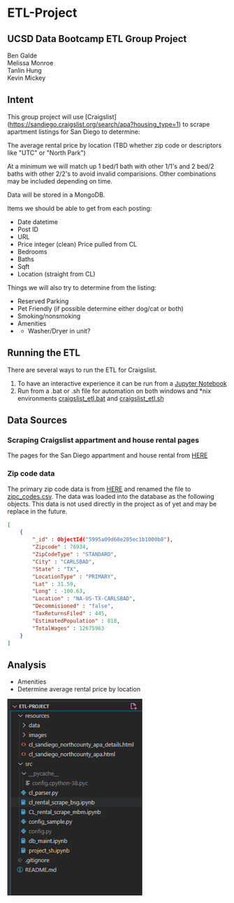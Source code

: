 # ETL-Project
## UCSD Data Bootcamp ETL Group Project
Ben Galde<br>
Melissa Monroe<br>
Tanlin Hung<br>
Kevin Mickey


## Intent
This group project will use [Craigslist] (https://sandiego.craigslist.org/search/apa?housing_type=1) to scrape apartment listings for San Diego to determine:

The average rental price by location (TBD whether zip code or descriptors like "UTC" or "North Park")

At a minimum we will match up 1 bed/1 bath with other 1/1's and 2 bed/2 baths with other 2/2's to avoid invalid comparisions.  Other combinations may be included depending on time.

Data will be stored in a MongoDB.

Items we should be able to get from each posting:

- Date datetime
- Post ID
- URL
- Price integer (clean) Price pulled from CL
- Bedrooms
- Baths
- Sqft
- Location (straight from CL)



Things we will also try to determine from the listing:

- Reserved Parking
- Pet Friendly (if possible determine either dog/cat or both)
- Smoking/nonsmoking
- Amenities
- - Washer/Dryer in unit?

## Running the ETL
There are several ways to run the ETL for Craigslist.
1.	To have an interactive experience it can be run from a [Jupyter Notebook](./src/cl_rental_scrape.ipynb)
2. Run from a .bat or .sh file for automation on both windows and *nix 
environments [craigslist_etl.bat](./resources/scripts/craigslist_etl.bat) and [craigslist_etl.sh](./resources/scripts/craigslist_etl.sh)

## Data Sources
### Scraping Craigslist appartment and house rental pages
The pages for the San Diego appartment and house rental from [HERE](https://sandiego.craigslist.org/search/apa)
### Zip code data
The primary zip code data is from [HERE](http://federalgovernmentzipcodes.us/) and renamed the file to [zipc_codes.csv](./resources/data/zipcodes.csv). 
The data was loaded into the database as the following objects. This data is not used directly in the project as of yet and may be replace in the future.
```json
[
	{
		"_id" : ObjectId("5995a09d60e205ec1b1000b8"),
		"Zipcode" : 76934,
		"ZipCodeType" : "STANDARD",
		"City" : "CARLSBAD",
		"State" : "TX",
		"LocationType" : "PRIMARY",
		"Lat" : 31.59,
		"Long" : -100.63,
		"Location" : "NA-US-TX-CARLSBAD",
		"Decommisioned" : "false",
		"TaxReturnsFiled" : 445,
		"EstimatedPopulation" : 818,
		"TotalWages" : 12675963
	}
]
```


## Analysis
- Amenities
- Determine average rental price by location


![File Name](resources/images/fig1_example.png)